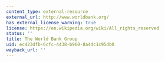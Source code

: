 ```yaml
---
content_type: external-resource
external_url: http://www.worldbank.org/
has_external_license_warning: true
license: https://en.wikipedia.org/wiki/All_rights_reserved
status: ''
title: The World Bank Group
uid: ec423dfb-6cfc-4438-b960-8a4dc1c95db0
wayback_url: ''
---
```

